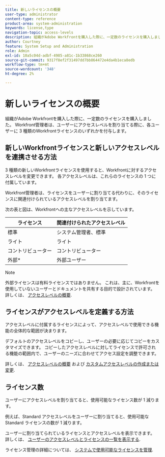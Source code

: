 ```yaml
---
title: 新しいライセンスの概要
user-type: administrator
content-type: reference
product-area: system-administration
keywords: license,type
navigation-topic: access-levels
description: 組織がAdobe Workfrontを購入した際に、一定数のライセンスを購入しました。 Workfront管理者は、ユーザーにアクセスレベルを割り当てる際に、各ユーザーに 3 種類の新しいWorkfrontライセンスのいずれかを付与します。
author: Courtney
feature: System Setup and Administration
role: Admin
exl-id: 10a5c04d-adbf-4985-a81c-1b33868ce260
source-git-commit: 9317f8ef2f31497dd7bb864472e4da4b1eca8edb
workflow-type: tm+mt
source-wordcount: '348'
ht-degree: 2%

---
```


# 新しいライセンスの概要

組織がAdobe Workfrontを購入した際に、一定数のライセンスを購入しました。 Workfront管理者は、ユーザーにアクセスレベルを割り当てる際に、各ユーザーに 3 種類のWorkfrontライセンスのいずれかを付与します。

## 新しいWorkfrontライセンスと新しいアクセスレベルを連携させる方法

3 種類の新しいWorkfrontライセンスを使用すると、Workfrontに対するアクセスレベルを変更できます。 各アクセスレベルは、これらのライセンスの 1 つに付属しています。

Workfront管理者は、ライセンスをユーザーに割り当てる代わりに、そのライセンスに関連付けられているアクセスレベルを割り当てます。

次の表と図は、Workfrontへの主なアクセスレベルを示しています。

| ライセンス | 関連付けられたアクセスレベル |
|--- |--- |
| 標準 | システム管理者、標準 |
| ライト | ライト |
| コントリビューター | コントリビューター |
| 外部* | 外部ユーザー |

>[!NOTE]
>
>外部ライセンスは有料ライセンスではありません。 これは、主に、Workfrontを使用していないユーザーとドキュメントを共有する目的で設計されています。 詳しくは、 [アクセスレベルの概要](/help/quicksilver/administration-and-setup/add-users/how-access-levels-work/access-level-overview.md).

## ライセンスがアクセスレベルを定義する方法

アクセスレベルに付属するライセンスによって、アクセスレベルで使用できる機能の全体的な範囲が決まります。

デフォルトのアクセスレベルをコピーし、ユーザーの必要に応じてコピーをカスタマイズできます。 コピーしたアクセスレベルに対してライセンスで許可される機能の範囲内で、ユーザーのニーズに合わせてアクセス設定を調整できます。

詳しくは、 [アクセスレベルの概要](/help/quicksilver/administration-and-setup/add-users/how-access-levels-work/access-level-overview.md) および [カスタムアクセスレベルの作成または変更](/help/quicksilver/administration-and-setup/add-users/configure-and-grant-access/create-modify-access-levels.md).

## ライセンス数

ユーザーにアクセスレベルを割り当てると、使用可能なライセンス数が 1 減ります。

例えば、Standard アクセスレベルをユーザーに割り当てると、使用可能な Standard ライセンスの数が 1 減ります。

ユーザーに割り当てられているライセンスとアクセスレベルを表示できます。 詳しくは、 [ユーザーのアクセスレベルとライセンスの一覧を表示する](../../../administration-and-setup/add-users/access-levels-and-object-permissions/list-access-levels-and-licenses-for-your-users.md).<!-- MAY NEED NEW LINK -->

ライセンス管理の詳細については、 [システムで使用可能なライセンスを管理](../../../administration-and-setup/get-started-wf-administration/manage-available-licenses-in-your-system.md).<!-- MAY NEED NEW LINK -->
